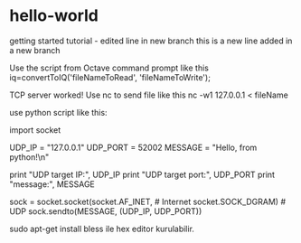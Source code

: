 # hello-world
getting started tutorial - edited line in new branch
this is a new line added in a new branch 

Use the script from Octave command prompt like this 
iq=convertToIQ('fileNameToRead', 'fileNameToWrite');

TCP server worked! 
Use nc to send file like this 
nc -w1 127.0.0.1 < fileName

use python script like this: 

import socket

UDP_IP = "127.0.0.1"
UDP_PORT = 52002
MESSAGE = "Hello, from python!\n"

print "UDP target IP:", UDP_IP
print "UDP target port:", UDP_PORT
print "message:", MESSAGE

sock = socket.socket(socket.AF_INET, # Internet
                     socket.SOCK_DGRAM) # UDP
sock.sendto(MESSAGE, (UDP_IP, UDP_PORT))

sudo apt-get install bless ile hex editor kurulabilir. 

